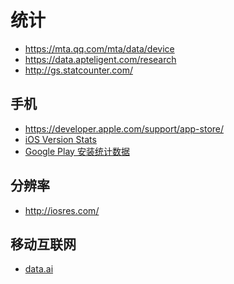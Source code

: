 统计
========

- https://mta.qq.com/mta/data/device
- https://data.apteligent.com/research
- http://gs.statcounter.com/

## 手机

- https://developer.apple.com/support/app-store/
- [iOS Version Stats](https://david-smith.org/iosversionstats/)
- [Google Play 安装统计数据](https://developer.android.com/about/dashboards/?hl=cn)

## 分辨率

- http://iosres.com/

## 移动互联网

- [data.ai](https://www.data.ai/cn/)
